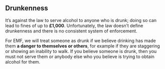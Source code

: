 ## Drunkenness
It’s against the law to serve alcohol to anyone who is drunk; doing so can lead to fines of up to **​£1,000**​. Unfortunately, the law doesn’t define drunkenness and there is no consistent system of enforcement.

For EMF, we will treat someone as drunk if we believe drinking has made them ​**a danger to themselves or others​**, for example if they are staggering or showing an inability to walk. If you believe someone is drunk, then you must not serve them or anybody else who you believe is trying to obtain alcohol for them.
